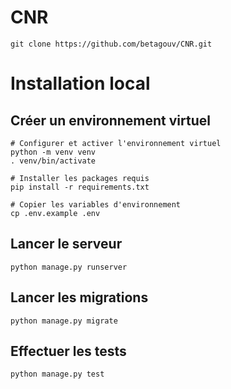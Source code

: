 # CNR

`git clone https://github.com/betagouv/CNR.git`

# Installation local 
## Créer un environnement virtuel

```
# Configurer et activer l'environnement virtuel
python -m venv venv
. venv/bin/activate

# Installer les packages requis
pip install -r requirements.txt

# Copier les variables d'environnement
cp .env.example .env
```

## Lancer le serveur

```
python manage.py runserver
```

## Lancer les migrations

```
python manage.py migrate
```

## Effectuer les tests

```
python manage.py test
```
